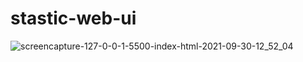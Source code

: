 # stastic-web-ui

![screencapture-127-0-0-1-5500-index-html-2021-09-30-12_52_04](https://user-images.githubusercontent.com/89852468/135406896-163d0991-4170-4a31-876a-d91889f02822.png)


